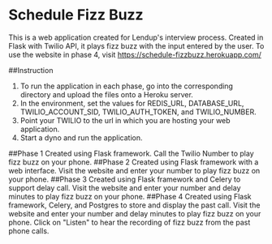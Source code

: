 # Schedule Fizz Buzz
This is a web application created for Lendup's interview process.
Created in Flask with Twilio API, it plays fizz buzz with the input entered by the user.
To use the website in phase 4, visit https://schedule-fizzbuzz.herokuapp.com/

##Instruction 
1. To run the application in each phase, go into the corresponding directory and upload the files onto a Heroku server. 
2. In the environment, set the values for REDIS_URL, DATABASE_URL, TWILIO_ACCOUNT_SID, TWILIO_AUTH_TOKEN, and TWILIO_NUMBER. 
3. Point your TWILIO to the url in which you are hosting your web application. 
4. Start a dyno and run the application. 

##Phase 1
    Created using Flask framework. Call the Twilio Number to play fizz buzz on your phone. 
##Phase 2
    Created using Flask framework with a web interface. Visit the website and enter your number to play fizz buzz on your phone. 
##Phase 3
    Created using Flask framework and Celery to support delay call. Visit the website and enter your number and delay minutes to play fizz buzz on your phone. 
##Phase 4
    Created using Flask framework, Celery, and Postgres to store and display the past call. Visit the website and enter your number and delay minutes to play fizz buzz on your phone. Click on "Listen" to hear the recording of fizz buzz from the past phone calls. 